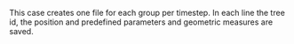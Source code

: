 

This case creates one file for each group per timestep. In each line the tree id, the position and predefined parameters and geometric measures are saved.

